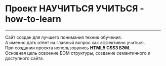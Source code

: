 # Проект НАУЧИТЬСЯ УЧИТЬСЯ - how-to-learn
------
Сайт создан для лучшего понимания техник обучения.  
А именно дать ответ на главный вопрос как эффективно учиться.    
При создании проекта использовались **HTML5 CSS3 БЭМ.**  
Основная цель освоение БЭМ структуры, создание семантичного и доступного сайта.
